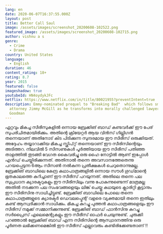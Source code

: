 ```yaml
---
lang: en
date: 2020-06-07T16:37:55.000Z
layout: post
title: Better Call Saul
image: /assets/images/screenshot_20200608-102522.png
featured_image: /assets/images/screenshot_20200608-102715.png
author: vishnu a s
genre:
  - Crime
  - Drama
country: United States
language:
  - English
duration: 46
content_rating: 18+
rating: 8.7
year: 2015
featured: false
imageshadow: true
youtubeId: HN4oydykJFc
netflix: https://www.netflix.com/in/title/80021955?preventIntent=true
description: Emmy-nominated prequel to "Breaking Bad"  which follows small-time
  attorney Jimmy McGill as he transforms into morally challenged lawyer Saul
  Goodman
---
```

ഏറ്റവും മികച്ച സീരീസുകളിൽ ഒന്നായ ബ്രേക്കിങ് ബാഡ് കണ്ടവർക്ക് ഈ പേര് സുപരിചിതമായിരിക്കും. അതിന്റെ ക്രിയേറ്റർ ആയ വിൻസ് ഗില്ലിഗൻ തന്നെയാണ് അതിനോട് കിട പിടിക്കുന്ന സുന്ദരമായ ഈ സീരീസ് ഒരുക്കിയത്. അദ്ദേഹം തയ്യാറാക്കിയ മികച്ച സ്ക്രിപ്റ്റ് തന്നെയാണ് ഈ സീരിസിന്റെയും അടിത്തറ. നിലവിൽ 5 സീസണുകൾ പൂർത്തിയായ ഈ സീരീസ് പതിഞ്ഞ താളത്തിൽ തുടങ്ങി വേഗത കൈവരിച്ചു ഒരു ഹൈ നോട്ടിൽ ആണ് ഇപ്പോൾ എൻഡ് ചെയ്തിരിക്കുന്നത്. അതിനാൽ തന്നെ അവസാനത്തേതെന്നു പറയപ്പെടുന്ന 6ആം സീസൺ നൽകുന്ന പ്രതീക്ഷകൾ ചെറുതൊന്നുമല്ല. ബ്രേക്കിങ് ബാഡിലെ കേന്ദ്ര കഥാപാത്രങ്ങളിൽ ഒന്നായ സൗൾ ഗൂഡ്‌മാന്റെ ഭൂതകാലത്തെ കുറിച്ചാണ് ഈ സീരീസ് പറയുന്നത്. അതിലെ തന്നെ പല സുപ്രധാന ക്യാരക്ടറുകളും ഈ സീരിസിലും വന്നു പോകുന്നുണ്ടെന്ന് മാത്രമല്ല അതിൽ നടക്കുന്ന പല സംഭവങ്ങളെയും ലിങ്ക് ചെയ്തു കഥയുടെ ക്ലാരിറ്റി കൂട്ടാനും ഈ സീരിസിനു സാധിച്ചിട്ടുണ്ട്. ബ്രേക്കിങ് ബാഡിലെ പോലെ തന്നെ കഥാപാത്രങ്ങളുടെ ക്യാരക്ടർ ഡെവലപ്മെന്റ് വളരെ വ്യക്തമായി തന്നെ ഇതിലും കണ്ട്‌ ആസ്വദിക്കാൻ സാധിക്കും. മികച്ച കുറച്ചു പുത്തൻ കഥാപാത്രങ്ങളെയും ഈ സീരീസ് നമുക്ക് സമ്മാനിക്കുന്നുണ്ട്. ബ്രേക്കിങ് ബാഡ് ഫാൻസിനു കുറച്ചു  സർപ്രൈസ് എലെമെന്റുകളും ഈ സീരീസ് ഓഫർ ചെയുന്നുണ്ട്. ചുരുക്കി പറഞ്ഞാൽ ബ്രേക്കിങ് ബാഡ് എന്ന സീരിസിന്റെ ആസ്വാദനത്തിനു ഒരു പൂർണത ലഭിക്കണമെങ്കിൽ ഈ സീരീസ് എല്ലാവരും കണ്ടിരിക്കേണ്ടതാണ് !!
